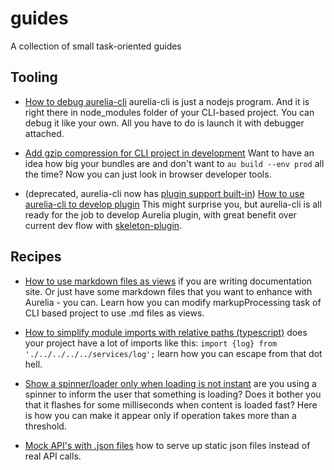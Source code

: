 # guides

A collection of small task-oriented guides

## Tooling

* [How to debug aurelia-cli](how-to-debug-cli.md) aurelia-cli is just a nodejs program. And it is right there in node_modules folder of your CLI-based project. You can debug it like your own. All you have to do is launch it with debugger attached.

* [Add gzip compression for CLI project in development](how-to-enable-gzip-compression.md) Want to have an idea how big your bundles are and don't want to `au build --env prod` all the time? Now you can just look in browser developer tools.

* (deprecated, aurelia-cli now has [plugin support built-in](https://aurelia.io/docs/plugins/write-new-plugin/)) [How to use aurelia-cli to develop plugin](how-to-use-cli-to-develop-plugin.md) This might surprise you, but aurelia-cli is all ready for the job to develop Aurelia plugin, with great benefit over current dev flow with [skeleton-plugin](https://github.com/aurelia/skeleton-plugin).

## Recipes

* [How to use markdown files as views](how-to-support-markdown-preprocessing.md) if you are writing documentation site. Or just have some markdown files that you want to enhance with Aurelia - you can. Learn how you can modify markupProcessing task of CLI based project to use .md files as views.

* [How to simplify module imports with relative paths (typescript)](how-to-simplify-your-import-paths-in-typescript.md) does your project have a lot of imports like this: `import {log} from './../../../../services/log';` learn how you can escape from that dot hell.

* [Show a spinner/loader only when loading is not instant](how-to-show-spinner-only-when-something-is-slow.md) are you using a spinner to inform the user that something is loading? Does it bother you that it flashes for some milliseconds when content is loaded fast? Here is how you can make it appear only if operation takes more than a threshold.

* [Mock API's with .json files](how-to-create-a-simple-aurelia-api-mock-service.md) how to serve up static json files instead of real API calls.

